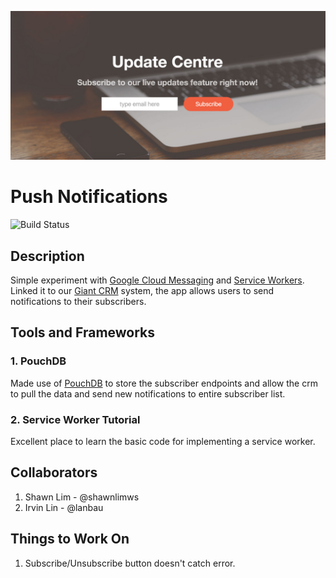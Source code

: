 ![demo](images/screenshot.PNG)

# Push Notifications
![Build Status](https://travis-ci.org/shawnlimws/push-notifications-app.svg?branch=master)

## Description
Simple experiment with [Google Cloud Messaging](https://developers.google.com/cloud-messaging) and [Service Workers](https://developers.google.com/web/fundamentals/getting-started/push-notifications/?hl=en). Linked it to our [Giant CRM](http://giantcrm.herokuapp.com/) system, the app allows users to send notifications to their subscribers.

## Tools and Frameworks
### 1. PouchDB
Made use of [PouchDB](http://pouchdb.com/) to store the subscriber endpoints and allow the crm to pull the data and send new notifications to entire subscriber list.

### 2. Service Worker Tutorial
Excellent place to learn the basic code for implementing a service worker.

## Collaborators
1. Shawn Lim - @shawnlimws
1. Irvin Lin - @lanbau

## Things to Work On
1. Subscribe/Unsubscribe button doesn't catch error.
